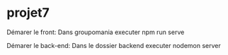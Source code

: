 # projet7

Démarer le front:
  Dans groupomania executer npm run serve
  
Démarer le back-end:
  Dans le dossier backend executer nodemon server 
